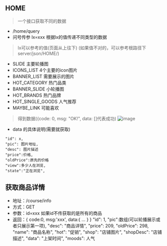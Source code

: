 ## HOME
> 一个接口获取不同的数据
- /home/query
- 问号传参 lx=xxx 根据lx的值传递不同类型的数据
> lx可以参考的值(页面从上往下)
(如果值不对的，可以参考根路径下server/json/HOME/)
- SLIDE 主要轮播图
- ICONS_LIST 4个主要的icon图片
- BANNER_LIST 需要展示的图片
- HOT_CATEGORY 热门品类
- BANNER_SLIDE 小轮播图
- HOT_BRANDS 热门品牌
- HOT_SINGLE_GOODS 人气推荐
- MAYBE_LINK 可能喜欢
> 得到数据({code: 0, msg: "OK!", data: []代表成功)
![image](https://note.youdao.com/yws/api/personal/file/6485DD8557454B8D8418454A88DB7CF7?method=download&shareKey=1987b4db48078095843274336d0387ca)
- data 的具体说明(需要就获取)
```
"id": x,
"pic": 图片地址,
"desc": 图片描述
"price":价格,
"oldPrice":原先的价格
"view":多少人在浏览,
"state":"正在浏览",
```

## 获取商品详情
- 地址：/course/info
- 方式：GET
- 参数：id=xxx 如果id不传获取的是所有的商品
- 返回：{
   code:0,
   msg:'xxx',
   data:{
      ...
   }
}
"id": 1,
	"pic":数组(可以轮播展示或者只展示第一项),
	"desc": "商品详情",
	"price": 209,
	"oldPrice": 298,
	"name": "商品名称",
	"hot": "促销",
	"shop": "店铺图片",
	"shopDesc": "店铺描述",
	"data": "上架时间",
	"moods": 人气